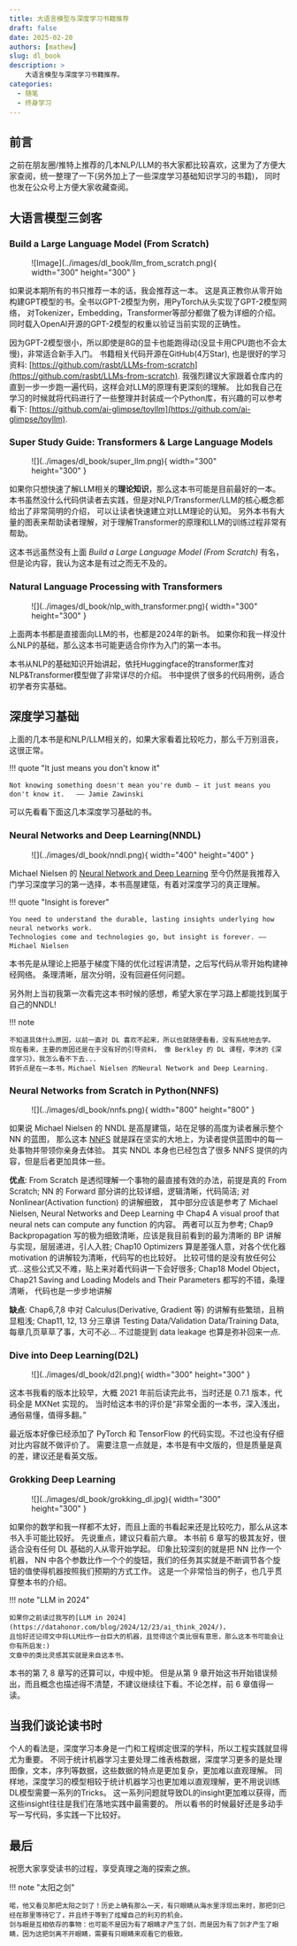 ```yaml
---
title: 大语言模型与深度学习书籍推荐
draft: false
date: 2025-02-20
authors: [mathew]
slug: dl_book
description: >
    大语言模型与深度学习书籍推荐。
categories:
  - 随笔
  - 终身学习
---
```


## 前言

之前在朋友圈/推特上推荐的几本NLP/LLM的书大家都比较喜欢，这里为了方便大家查阅，统一整理了一下(另外加上了一些深度学习基础知识学习的书籍)，
同时也发在公众号上方便大家收藏查阅。

<!-- more -->

## 大语言模型三剑客

### Build a Large Language Model (From Scratch)

<figure markdown="span">
  ![Image](../images/dl_book/llm_from_scratch.png){ width="300" height="300" }
</figure>

如果说本期所有的书只推荐一本的话，我会推荐这一本。
这是真正教你从零开始构建GPT模型的书。全书以GPT-2模型为例，用PyTorch从头实现了GPT-2模型网络，
对Tokenizer，Embedding，Transformer等部分都做了极为详细的介绍。
同时载入OpenAI开源的GPT-2模型的权重以验证当前实现的正确性。

因为GPT-2模型很小，所以即使是8G的显卡也能跑得动(没显卡用CPU跑也不会太慢)，非常适合新手入门。
书籍相关代码开源在GitHub(4万Star), 也是很好的学习资料: [https://github.com/rasbt/LLMs-from-scratch](https://github.com/rasbt/LLMs-from-scratch).
我强烈建议大家跟着仓库内的直到一步一步跑一遍代码，这样会对LLM的原理有更深刻的理解。
比如我自己在学习的时候就将代码进行了一些整理并封装成一个Python库，有兴趣的可以参考看下: [https://github.com/ai-glimpse/toyllm](https://github.com/ai-glimpse/toyllm).


### Super Study Guide: Transformers & Large Language Models

<figure markdown="span">
  ![](../images/dl_book/super_llm.png){ width="300" height="300" }
</figure>

如果你只想快速了解LLM相关的**理论知识**，那么这本书可能是目前最好的一本。
本书虽然没什么代码供读者去实践，但是对NLP/Transformer/LLM的核心概念都给出了非常简明的介绍， 可以让读者快速建立对LLM理论的认知。
另外本书有大量的图表来帮助读者理解，对于理解Transformer的原理和LLM的训练过程非常有帮助。

这本书远虽然没有上面 *Build a Large Language Model (From Scratch)* 有名，但是论内容，我认为这本是有过之而无不及的。

### Natural Language Processing with Transformers


<figure markdown="span">
  ![](../images/dl_book/nlp_with_transformer.png){ width="300" height="300" }
</figure>

上面两本书都是直接面向LLM的书，也都是2024年的新书。
如果你和我一样没什么NLP的基础，那么这本书可能更适合你作为入门的第一本书。

本书从NLP的基础知识开始讲起，依托Huggingface的transformer库对NLP&Transformer模型做了非常详尽的介绍。
书中提供了很多的代码用例，适合初学者夯实基础。

## 深度学习基础

上面的几本书是和NLP/LLM相关的，如果大家看着比较吃力，那么千万别沮丧，这很正常。

!!! quote "It just means you don't know it"

    Not knowing something doesn't mean you're dumb — it just means you don't know it.   —— Jamie Zawinski

可以先看看下面这几本深度学习基础的书。


### Neural Networks and Deep Learning(NNDL)

<figure markdown="span">
  ![](../images/dl_book/nndl.png){ width="400" height="400" }
</figure>


Michael Nielsen 的 [Neural Network and Deep Learning](http://neuralnetworksanddeeplearning.com/index.html)
至今仍然是我推荐入门学习深度学习的第一选择，本书高屋建瓴，有着对深度学习的真正理解。

!!! quote "Insight is forever"

    You need to understand the durable, lasting insights underlying how neural networks work.
    Technologies come and technologies go, but insight is forever. —— Michael Nielsen


本书先是从理论上把基于梯度下降的优化过程讲清楚，之后写代码从零开始构建神经网络。
条理清晰，层次分明，没有回避任何问题。

另外附上当初我第一次看完这本书时候的感想，希望大家在学习路上都能找到属于自己的NNDL!

!!! note

    不知道具体什么原因，以前一直对 DL 喜欢不起来，所以也就随便看看，没有系统地去学。
    现在看来，主要的原因还是在于没有好的引导资料， 像 Berkley 的 DL 课程，李沐的《深度学习》，我怎么看不下去...
    转折点是在一本书，Michael Nielsen 的Neural Network and Deep Learning.


### Neural Networks from Scratch in Python(NNFS)

<figure markdown="span">
  ![](../images/dl_book/nnfs.png){ width="800" height="800" }
</figure>


如果说 Michael Nielsen 的 NNDL 是高屋建瓴，站在足够的高度为读者展示整个 NN 的蓝图，
那么这本 [NNFS](https://nnfs.io/) 就是踩在坚实的大地上，为读者提供蓝图中的每一处事物并带领你亲身去体验。
其实 NNDL 本身也已经包含了很多 NNFS 提供的内容，但是后者更加具体一些。

**优点**: From Scratch 是透彻理解一个事物的最直接有效的办法，前提是真的 From Scratch;
NN 的 Forward 部分讲的比较详细，逻辑清晰，代码简洁; 对 Nonlinear(Activation function) 的讲解细致，
其中部分应该是参考了 Michael Nielsen, Neural Networks and Deep Learning 中
Chap4 A visual proof that neural nets can compute any function 的内容。
两者可以互为参考; Chap9 Backpropagation 写的极为细致清晰，应该是我目前看到的最为清晰的 BP 讲解与实现，层层递进，引人入胜;
Chap10 Optimizers 算是差强人意，对各个优化器 motivation 的讲解较为清晰，代码写的也比较好。
比较可惜的是没有放任何公式...这些公式又不难，贴上来对着代码讲一下会好很多;
Chap18 Model Object，Chap21 Saving and Loading Models and Their Parameters 都写的不错，条理清晰， 代码也是一步步地讲解

**缺点**: Chap6,7,8 中对 Calculus(Derivative, Gradient 等) 的讲解有些繁琐，且稍显粗浅;
Chap11, 12, 13 分三章讲 Testing Data/Validation Data/Training Data, 每章几页草草了事，大可不必...
不过能提到 data leakage 也算是弥补回来一点.

### Dive into Deep Learning(D2L)

<figure markdown="span">
  ![](../images/dl_book/d2l.png){ width="300" height="300" }
</figure>

这本书我看的版本比较早，大概 2021 年前后读完此书，当时还是 0.7.1 版本，代码全是 MXNet 实现的。
当时给这本书的评价是“非常全面的一本书，深入浅出，通俗易懂，值得多翻。”

最近版本好像已经添加了 PyTorch 和 TensorFlow 的代码实现。不过也没有仔细对比内容就不做评价了。
需要注意一点就是，本书是有中文版的，但是质量是真的差，建议还是看英文版。


### Grokking Deep Learning

<figure markdown="span">
  ![](../images/dl_book/grokking_dl.jpg){ width="300" height="300" }
</figure>

如果你的数学和我一样都不太好，而且上面的书看起来还是比较吃力，那么从这本书入手可能比较好。
先说重点，建议只看前六章。 本书前 6 章写的极其友好，很适合没有任何 DL 基础的人从零开始学起。
印象比较深刻的就是把 NN 比作一个机器， NN 中各个参数比作一个个的旋钮，我们的任务其实就是不断调节各个旋钮的值使得机器按照我们预期的方式工作。
这是一个非常恰当的例子，也几乎贯穿整本书的介绍。

!!! note "LLM in 2024"

    如果你之前读过我写的[LLM in 2024](https://datahonor.com/blog/2024/12/23/ai_think_2024/)，
    且恰好还记得文中将LLM比作一台巨大的机器，且觉得这个类比很有意思，那么这本书可能会让你有所启发:)
    文章中的类比灵感其实就是来自这本书。

本书的第 7, 8 章写的还算可以，中规中矩。
但是从第 9 章开始这书开始错误频出，而且概念也描述得不清楚，不建议继续往下看。不论怎样，前 6 章值得一读。


## 当我们谈论读书时

个人的看法是，深度学习本身是一门和工程绑定很深的学科，所以工程实践就显得尤为重要。
不同于统计机器学习主要处理二维表格数据，深度学习更多的是处理图像，文本，序列等数据，这些数据的特点是更加复杂，更加难以直观理解。
同样地，深度学习的模型相较于统计机器学习也更加难以直观理解，更不用说训练DL模型需要一系列的Tricks。
这一系列问题就导致DL的insight更加难以获得，而这些insight往往是我们在落地实践中最需要的。
所以看书的时候最好还是多动手写一写代码，多实践一下比较好。


## 最后

祝愿大家享受读书的过程，享受真理之海的探索之旅。

!!! note "太阳之剑"

    喏，他又看见那把太阳之剑了！历史上确有那么一天，有只眼睛从海水里浮现出来时，那把剑已经在那里等待它了，并且终于等到了炫耀自己的利刃的机会。
    剑与眼是互相依存的事物：也可能不是因为有了眼睛才产生了剑，而是因为有了剑才产生了眼睛，因为这把剑离不开眼睛，需要有只眼睛来观看它的极致。

